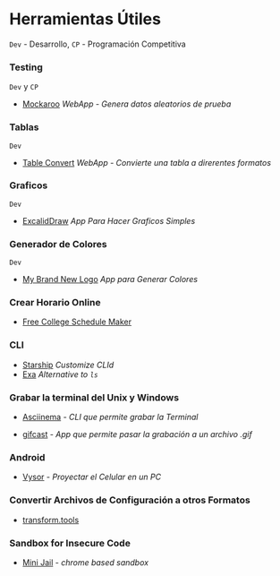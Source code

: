 # Herramientas Útiles

`Dev` - Desarrollo, `CP` - Programación Competitiva

### Testing

`Dev` y `CP`

- [Mockaroo](https://www.mockaroo.com/) _WebApp - Genera datos aleatorios de prueba_

### Tablas

`Dev`

- [Table Convert](https://tableconvert.com/) _WebApp - Convierte una tabla a direrentes formatos_

### Graficos

`Dev`

- [ExcalidDraw](https://excalidraw.com/) _App Para Hacer Graficos Simples_

### Generador de Colores

`Dev`

- [My Brand New Logo](https://mybrandnewlogo.com/es/generador-de-paleta-de-colores) _App para Generar Colores_

### Crear Horario Online

- [Free College Schedule Maker](https://www.freecollegeschedulemaker.com/)

### CLI

- [Starship](https://github.com/starship/starship) _Customize CLId_
- [Exa](https://the.exa.website/) _Alternative to `ls`_

### Grabar la terminal del Unix y Windows

- [Asciinema](https://github.com/asciinema/asciinema) - _CLI que permite grabar la Terminal_

- [gifcast](https://dstein64.github.io/gifcast/) - _App que permite pasar la grabación a un archivo .gif_

### Android
- [Vysor](https://www.vysor.io/) - _Proyectar el Celular en un PC_

### Convertir Archivos de Configuración a otros Formatos
- [transform.tools](https://transform.tools/)

### Sandbox for Insecure Code
- [Mini Jail](https://github.com/google/minijail) - _chrome based sandbox_